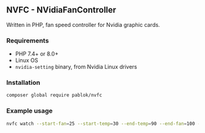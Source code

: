 ## NVFC - NVidiaFanController

Written in PHP, fan speed controller for Nvidia graphic cards. 

### Requirements

- PHP 7.4+ or 8.0+
- Linux OS
- `nvidia-setting` binary, from Nvidia Linux drivers

### Installation

```bash
composer global require pablok/nvfc
```

### Example usage

```bash
nvfc watch --start-fan=25 --start-temp=30 --end-temp=90 --end-fan=100 --interval=5
```
